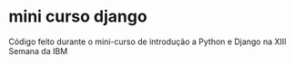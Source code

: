 # mini curso django
Código feito durante o mini-curso de introdução a Python e Django na XIII Semana da IBM
